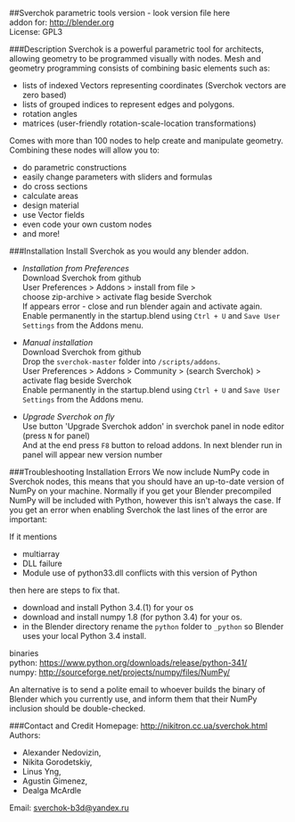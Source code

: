 ##Sverchok parametric tools
version - look version file here   
addon for: http://blender.org   
License: GPL3   
  
###Description
Sverchok is a powerful parametric tool for architects, allowing geometry to be programmed visually with nodes. 
Mesh and geometry programming consists of combining basic elements such as:  

  - lists of indexed Vectors representing coordinates (Sverchok vectors are zero based)
  - lists of grouped indices to represent edges and polygons.
  - rotation angles 
  - matrices (user-friendly rotation-scale-location transformations)

Comes with more than 100 nodes to help create and manipulate geometry. Combining these nodes will allow you to:

  - do parametric constructions
  - easily change parameters with sliders and formulas
  - do cross sections
  - calculate areas
  - design material
  - use Vector fields
  - even code your own custom nodes
  - and more!

###Installation
Install Sverchok as you would any blender addon.  
  
-  _Installation from Preferences_  
   Download Sverchok from github  
   User Preferences > Addons > install from file >   
   choose zip-archive > activate flag beside Sverchok  
   If appears error - close and run blender again and activate again.  
   Enable permanently in the startup.blend using `Ctrl + U` and `Save User Settings` from the Addons menu.  
  
-  _Manual installation_  
   Download Sverchok from github  
   Drop the `sverchok-master` folder into `/scripts/addons`.  
   User Preferences > Addons > Community > (search Sverchok) > activate flag beside Sverchok  
   Enable permanently in the startup.blend using `Ctrl + U` and `Save User Settings` from the Addons menu.   

-  _Upgrade Sverchok on fly_   
   Use button 'Upgrade Sverchok addon' in sverchok panel in node editor (press `N` for panel)  
   And at the end press `F8` button to reload addons. In next blender run in panel will appear new version number  

###Troubleshooting Installation Errors
We now include NumPy code in Sverchok nodes, this means that you should have an up-to-date version of NumPy on your machine. Normally if you get your Blender precompiled NumPy will be included with Python, however this isn't always the case. If you get an error when enabling Sverchok the last lines of the error are important: 

If it mentions   

-  multiarray
-  DLL failure
-  Module use of python33.dll conflicts with this version of Python

then here are steps to fix that.  

- download and install Python 3.4.(1) for your os
- download and install numpy 1.8 (for python 3.4) for your os.
- in the Blender directory rename the `python` folder to `_python` so Blender uses your local Python 3.4 install.
  
  
binaries  
python: https://www.python.org/downloads/release/python-341/  
numpy: http://sourceforge.net/projects/numpy/files/NumPy/  

  
An alternative is to send a polite email to whoever builds the binary of Blender which you currently use, and inform them that their NumPy inclusion should be double-checked.


###Contact and Credit
Homepage: http://nikitron.cc.ua/sverchok.html  
Authors: 
-  Alexander Nedovizin,  
-  Nikita Gorodetskiy,  
-  Linus Yng,  
-  Agustin Gimenez, 
-  Dealga McArdle  

Email: sverchok-b3d@yandex.ru  
